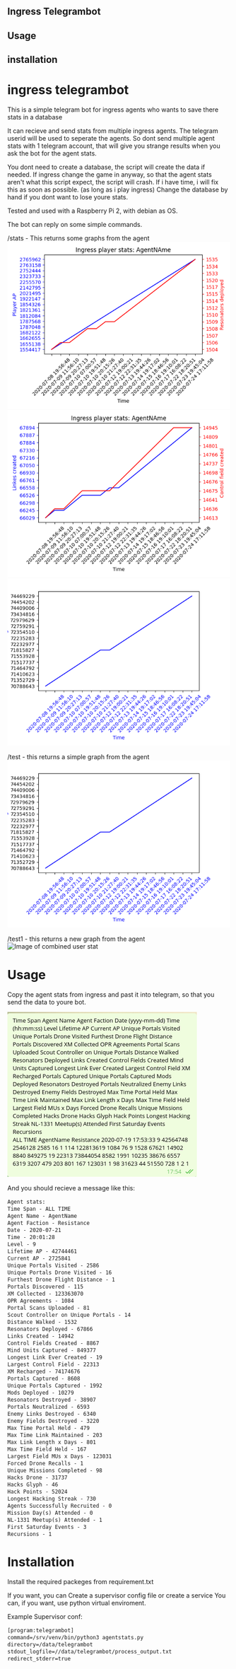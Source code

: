 ## Ingress Telegrambot
## Usage
## installation

# ingress telegrambot

This is a simple telegram bot for ingress agents who wants to save there stats in a database

It can recieve and send stats from multiple ingress agents.
The telegram userid will be used to seperate the agents. 
So dont send multiple agent stats with 1 telegram account, that will give you strange results when you ask the bot for the agent stats.

You dont need to create a database, the script will create the data if needed.
If ingress change the game in anyway, so that the agent stats aren't what this script expect, the script will crash.
If i have time, i will fix this as soon as possible. (as long as i play ingress)
Change the database by hand if you dont want to lose youre stats.

Tested and used with a Raspberry Pi 2, with debian as OS.

The bot can reply on some simple commands.


/stats - This returns some graphs from the agent
![First image of Graph user stat](https://github.com/w2k8/ingress-telegrambot/blob/master/images/AgentName-1.png)
![Second image of Graph user stat](https://github.com/w2k8/ingress-telegrambot/blob/master/images/AgentName-2.png)
![Third image of Graph user stat](https://github.com/w2k8/ingress-telegrambot/blob/master/images/AgentName-3.png)

/test - this returns a simple graph from the agent
![Image of Graph user stat](https://github.com/w2k8/ingress-telegrambot/blob/master/images/AgentName-3.png)

/test1 - this returns a new graph from the agent
![Image of combined user stat](https://github.com/w2k8/ingress-telegrambot/blob/master/images/Figure_4.png.png)

# Usage

Copy the agent stats from ingress and past it into telegram, so that you send the data to youre bot.

![Agent stat](https://github.com/w2k8/ingress-telegrambot/blob/master/images/AgentName.png)


And you should recieve a message like this:
```
Agent stats:
Time Span - ALL TIME
Agent Name - AgentName
Agent Faction - Resistance
Date - 2020-07-21
Time - 20:01:28
Level - 9
Lifetime AP - 42744461
Current AP - 2725841
Unique Portals Visited - 2586
Unique Portals Drone Visited - 16
Furthest Drone Flight Distance - 1
Portals Discovered - 115
XM Collected - 123363070
OPR Agreements - 1084
Portal Scans Uploaded - 81
Scout Controller on Unique Portals - 14
Distance Walked - 1532
Resonators Deployed - 67866
Links Created - 14942
Control Fields Created - 8867
Mind Units Captured - 849377
Longest Link Ever Created - 19
Largest Control Field - 22313
XM Recharged - 74174676
Portals Captured - 8608
Unique Portals Captured - 1992
Mods Deployed - 10279
Resonators Destroyed - 38907
Portals Neutralized - 6593
Enemy Links Destroyed - 6340
Enemy Fields Destroyed - 3220
Max Time Portal Held - 479
Max Time Link Maintained - 203
Max Link Length x Days - 801
Max Time Field Held - 167
Largest Field MUs x Days - 123031
Forced Drone Recalls - 1
Unique Missions Completed - 98
Hacks Drone - 31737
Hacks Glyph - 46
Hack Points - 52024
Longest Hacking Streak - 730
Agents Successfully Recruited - 0
Mission Day(s) Attended - 0
NL-1331 Meetup(s) Attended - 1
First Saturday Events - 3
Recursions - 1
```

# Installation

Install the required packeges from requirement.txt

If you want, you can Create a supervisor config file or create a service
You can, if you want, use python virtual enviroment.

Example Supervisor conf:
```
[program:telegrambot]
command=/srv/venv/bin/python3 agentstats.py
directory=/data/telegrambot
stdout_logfile=//data/telegrambot/process_output.txt
redirect_stderr=true
```

